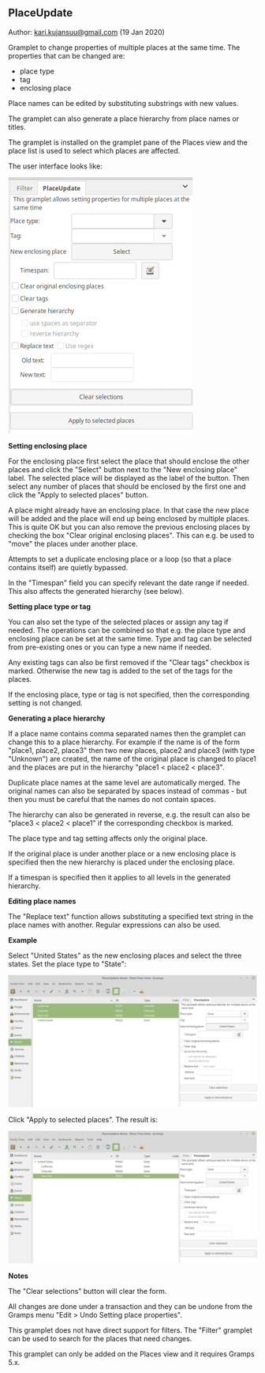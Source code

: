 PlaceUpdate
-----------
Author: kari.kujansuu@gmail.com
(19 Jan 2020)

Gramplet to change properties of multiple places at the same time.
The properties that can be changed are:

- place type
- tag
- enclosing place

Place names can be edited by substituting substrings with new values.

The gramplet can also generate a place hierarchy from place names or titles. 

The gramplet is installed on the gramplet pane of the Places view and the place list is used to select which places are affected.

The user interface looks like:

![PlaceUpdate UI](PlaceUpdate%20UI.png)

**Setting enclosing place**

For the enclosing place first select the place that should enclose the other places 
and click the "Select" button next to the "New enclosing place" label. The selected place will be displayed as the label of the button.
Then select any number of places that should  be enclosed by the first one
and click the "Apply to selected places" button. 

A place might already have an enclosing place. In that case the new place will be added
and the place will end up being enclosed by multiple places. This is quite OK but
you can also remove the previous enclosing places by checking the box "Clear original enclosing places".
This can e.g. be used to "move" the places under another place.

Attempts to set a duplicate enclosing place or a loop (so that a place contains itself) 
are quietly bypassed.

In the "Timespan" field you can specify relevant the date range if needed. This also affects the generated hierarchy (see below).


**Setting place type or tag**

You can also set the type of the selected places or assign any tag if needed.
The operations can be combined so that e.g. the place type and enclosing place can be set 
at the same time. Type and tag can be selected from pre-existing ones or you can type
a new name if needed.

Any existing tags can also be first removed if the "Clear tags" checkbox is marked. Otherwise
the new tag is added to the set of the tags for the places. 

If the enclosing place, type or tag is not specified, then the corresponding
setting is not changed.

**Generating a place hierarchy**

If a place name contains comma separated names then the gramplet can change this
to a place hierarchy. For example if the name is of the form "place1, place2, place3"
then two new places, place2 and place3 (with type "Unknown") are created, the name of the original place is changed to place1 and the places are put in the hierarchy "place1 < place2 < place3".

Duplicate place names at the same level are automatically merged. The original names
can also be separated by spaces instead of commas - but then you must be careful that
the names do not contain spaces.

The hierarchy can also be generated in reverse, e.g. the result can also be 
"place3 < place2 < place1" if the corresponding checkbox is marked.

The place type and tag setting affects only the original place.

If the original place is under another place or a new enclosing place is specified then the new hierarchy is placed under the enclosing place.

If a timespan is specified then it applies to all levels in the generated hierarchy.

**Editing place names**

The "Replace text" function allows substituting a specified text string in the place names with another. Regular expressions can also be used.

**Example**

Select "United States" as the new enclosing places and
select the three states. Set the place type to "State":

![Setting enclosing place](PlaceUpdate-example.png)

Click "Apply to selected places". The result is:

![Setting enclosing place](PlaceUpdate-example2.png)

**Notes**

The "Clear selections" button will clear the form.

All changes are done under a transaction and they can be undone from the Gramps menu 
"Edit > Undo Setting place properties". 

This gramplet does not have direct support for filters. The "Filter" gramplet can be used to search for the places that need changes. 

This gramplet can only be added on the Places view and it requires Gramps 5.x.

